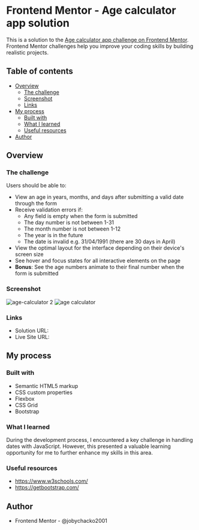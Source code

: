 # Frontend Mentor - Age calculator app solution

This is a solution to the [Age calculator app challenge on Frontend Mentor](https://www.frontendmentor.io/challenges/age-calculator-app-dF9DFFpj-Q). Frontend Mentor challenges help you improve your coding skills by building realistic projects. 

## Table of contents

- [Overview](#overview)
  - [The challenge](#the-challenge)
  - [Screenshot](#screenshot)
  - [Links](#links)
- [My process](#my-process)
  - [Built with](#built-with)
  - [What I learned](#what-i-learned)
  - [Useful resources](#useful-resources)
- [Author](#author)



## Overview

### The challenge

Users should be able to:

- View an age in years, months, and days after submitting a valid date through the form
- Receive validation errors if:
  - Any field is empty when the form is submitted
  - The day number is not between 1-31
  - The month number is not between 1-12
  - The year is in the future
  - The date is invalid e.g. 31/04/1991 (there are 30 days in April)
- View the optimal layout for the interface depending on their device's screen size
- See hover and focus states for all interactive elements on the page
- **Bonus**: See the age numbers animate to their final number when the form is submitted

### Screenshot
![age-calculator 2](https://user-images.githubusercontent.com/67468756/236455913-9e959708-480a-4ae2-bf12-547a1e42a27c.png)
![age calculator](https://user-images.githubusercontent.com/67468756/236455934-8e39e2d7-2251-4eeb-818d-01ab6a664769.png)



### Links

- Solution URL: 
- Live Site URL: 

## My process

### Built with

- Semantic HTML5 markup
- CSS custom properties
- Flexbox
- CSS Grid
- Bootstrap



### What I learned

During the development process, I encountered a key challenge in handling dates with JavaScript. However, this presented a valuable learning opportunity for me to further enhance my skills in this area.

### Useful resources

- https://www.w3schools.com/
- https://getbootstrap.com/


## Author

- Frontend Mentor - @jobychacko2001
